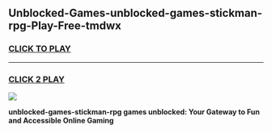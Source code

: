 
## Unblocked-Games-unblocked-games-stickman-rpg-Play-Free-tmdwx
<h3>
<a href="https://premium76.site?title=unblocked-games-stickman-rpg&ref=10A">CLICK TO PLAY</a></h3>
<hr>

<h3>
<a href="https://premium76.site?title=unblocked-games-stickman-rpg&ref=10A">CLICK 2 PLAY</a>
  
</h3>

<a href="https://premium76.site?title=unblocked-games-stickman-rpg&ref=10A"><img src="https://clearcache.store/games.png"></a>


**unblocked-games-stickman-rpg games unblocked: Your Gateway to Fun and Accessible Online Gaming**

